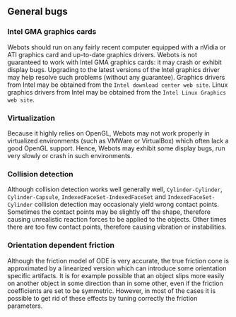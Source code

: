 ## General bugs

### Intel GMA graphics cards

Webots should run on any fairly recent computer equipped with a nVidia or ATI
graphics card and up-to-date graphics drivers. Webots is not guaranteed to work
with Intel GMA graphics cards: it may crash or exhibit display bugs. Upgrading
to the latest versions of the Intel graphics driver may help resolve such
problems (without any guarantee). Graphics drivers from Intel may be obtained
from the `Intel download center web site`. Linux graphics drivers from Intel may
be obtained from the `Intel Linux Graphics web site`.

### Virtualization

Because it highly relies on OpenGL, Webots may not work properly in virtualized
environments (such as VMWare or VirtualBox) which often lack a good OpenGL
support. Hence, Webots may exhibit some display bugs, run very slowly or crash
in such environments.

### Collision detection

Although collision detection works well generally well, `Cylinder-Cylinder`,
`Cylinder-Capsule`, `IndexedFaceSet-IndexedFaceSet` and `IndexedFaceSet-
Cylinder` collision detection may occasionaly yield wrong contact points.
Sometimes the contact points may be slightly off the shape, therefore causing
unrealistic reaction forces to be applied to the objects. Other times there are
too few contact points, therefore causing vibration or instabilities.

### Orientation dependent friction

Although the friction model of ODE is very accurate, the true friction cone is
approximated by a linearized version which can introduce some orientation
specific artifacts. It is for example possible that an object slips more easily
on another object in some direction than in some other, even if the friction
coefficients are set to be symmetric. However, in most of the cases it is
possible to get rid of these effects by tuning correctly the friction
parameters.

